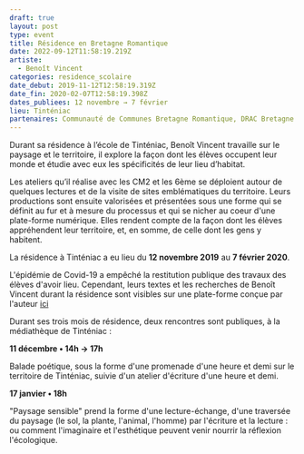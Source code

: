 ```yaml
---
draft: true
layout: post
type: event
title: Résidence en Bretagne Romantique
date: 2022-09-12T11:58:19.219Z
artiste:
  - Benoît Vincent
categories: residence_scolaire
date_debut: 2019-11-12T12:58:19.319Z
date_fin: 2020-02-07T12:58:19.398Z
dates_publiees: 12 novembre → 7 février
lieu: Tinténiac
partenaires: Communauté de Communes Bretagne Romantique, DRAC Bretagne
---
```

Durant sa résidence à l’école de Tinténiac, Benoît Vincent travaille sur le paysage et le territoire, il explore la façon dont les élèves occupent leur monde et étudie avec eux les spécificités de leur lieu d’habitat.

Les ateliers qu’il réalise avec les CM2 et les 6ème se déploient autour de quelques lectures et de la visite de sites emblématiques du territoire. Leurs productions sont ensuite valorisées et présentées sous une forme qui se définit au fur et à mesure du processus et qui se nicher au coeur d'une plate-forme numérique. Elles rendent compte de la façon dont les élèves appréhendent leur territoire, et, en somme, de celle dont les gens y habitent.

La résidence à Tinténiac a eu lieu du **12 novembre 2019** au **7 février 2020**.

L'épidémie de Covid-19 a empêché la restitution publique des travaux des élèves d'avoir lieu. Cependant, leurs textes et les recherches de Benoît Vincent durant la résidence sont visibles sur une plate-forme conçue par l'auteur [ici](http://amboilati.org/bouteillealamer/)


Durant ses trois mois de résidence, deux rencontres sont publiques, à la médiathèque de Tinténiac : 

**11 décembre • 14h → 17h**

Balade poétique, sous la forme d'une promenade d'une heure et demi sur le territoire de Tinténiac, suivie d'un atelier d'écriture d'une heure et demi.


**17 janvier • 18h**

"Paysage sensible" prend la forme d'une lecture-échange, d'une traversée du paysage (le sol, la plante, l'animal, l'homme) par l'écriture et la lecture : ou comment l'imaginaire et l'esthétique peuvent venir nourrir la réflexion l'écologique.

